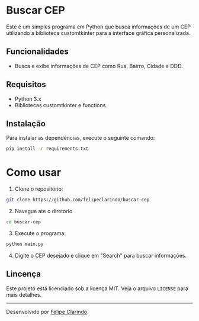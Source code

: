 # Buscar CEP
Este é um simples programa em Python que busca informações de um CEP utilizando a biblioteca customtkinter para a interface gráfica personalizada.

## Funcionalidades

- Busca e exibe informações de CEP como Rua, Bairro, Cidade e DDD.

## Requisitos

- Python 3.x
- Bibliotecas customtkinter e functions

## Instalação


Para instalar as dependências, execute o seguinte comando:

```bash
pip install -r requirements.txt
```

# Como usar

1. Clone o repositório:
```bash
git clone https://github.com/felipeclarindo/buscar-cep
```
2. Navegue ate o diretorio
```bash
cd buscar-cep
```
3. Execute o programa:
```bash
python main.py
```
4. Digite o CEP desejado e clique em "Search" para buscar informações.

## Lincença
Este projeto está licenciado sob a licença MIT. Veja o arquivo `LICENSE` para mais detalhes.

---

Desenvolvido por [Felipe Clarindo](https://github.com/felipeclarindo).
